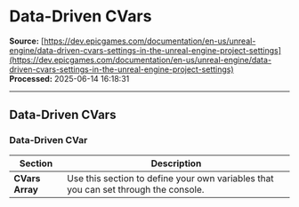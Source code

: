 # Data-Driven CVars

**Source:** [https://dev.epicgames.com/documentation/en-us/unreal-engine/data-driven-cvars-settings-in-the-unreal-engine-project-settings](https://dev.epicgames.com/documentation/en-us/unreal-engine/data-driven-cvars-settings-in-the-unreal-engine-project-settings)  
**Processed:** 2025-06-14 16:18:31

---

## Data-Driven CVars

### Data-Driven CVar

| **Section** | **Description** |
| --- | --- |
| **CVars Array** | Use this section to define your own variables that you can set through the console. |